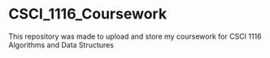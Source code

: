 # CSCI_1116_Coursework
This repository was made to upload and store my coursework for CSCI 1116 Algorithms and Data Structures

